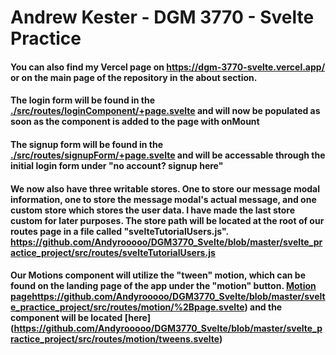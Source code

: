 # Andrew Kester - DGM 3770 - Svelte Practice

#### You can also find my Vercel page on https://dgm-3770-svelte.vercel.app/ or on the main page of the repository in the about section.

#### The login form will be found in the [./src/routes/loginComponent/+page.svelte](https://github.com/Andyrooooo/DGM3770_Svelte/blob/master/svelte_practice_project/src/routes/loginComponent/%2Bpage.svelte) and will now be populated as soon as the component is added to the page with onMount

#### The signup form will be found in the [./src/routes/signupForm/+page.svelte](https://github.com/Andyrooooo/DGM3770_Svelte/blob/master/svelte_practice_project/src/routes/signupForm/%2Bpage.svelte) and will be accessable through the initial login form under "no account? signup here"

#### We now also have three writable stores. One to store our message modal information, one to store the message modal's actual message, and one custom store which stores the user data. I have made the last store custom for later purposes. The store path will be located at the root of our routes page in a file called "svelteTutorialUsers.js". https://github.com/Andyrooooo/DGM3770_Svelte/blob/master/svelte_practice_project/src/routes/svelteTutorialUsers.js

#### Our Motions component will utilize the "tween" motion, which can be found on the landing page of the app under the "motion" button. [Motion page](https://github.com/Andyrooooo/DGM3770_Svelte/blob/master/svelte_practice_project/src/routes/motion/%2Bpage.svelte)https://github.com/Andyrooooo/DGM3770_Svelte/blob/master/svelte_practice_project/src/routes/motion/%2Bpage.svelte) and the component will be located [here] (https://github.com/Andyrooooo/DGM3770_Svelte/blob/master/svelte_practice_project/src/routes/motion/tweens.svelte)

#### 
